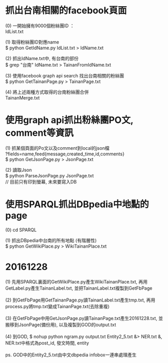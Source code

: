 # 抓出台南相關的facebook頁面
(0) 一開始擁有9000個粉絲團ID ： 
<br>IdList.txt

(1) 取得粉絲團ID對應name
<br>$ python GetIdName.py IdList.txt > IdName.txt

(2) 抓出IdName.txt中, 有台南的部份
<br>$ grep "台南" IdName.txt > TainanFromIdName.txt

(3) 使用facebook graph api search 找出台南相關的粉絲團
<br> $ python GetTainanPage.py > TainanPage.txt

(4) 將上述兩種方式取得的台南粉絲團合併
<br> TainanMerge.txt

# 使用graph api抓出粉絲團PO文, comment等資訊
(1) 抓某個頁面的Po文以及comment到local的json檔
<br> ?fields=name,feed{message,created_time,id,comments}
<br> $ python GetJsonPage.py > JsonPage.txt

(2) 讀取Json
<br> $ python ParseJsonPage.py JsonPage.txt
<br> // 目前只有印到螢幕, 未來要寫入DB

# 使用SPARQL抓出DBpedia中地點的page
(0) cd SPARQL

(1) 抓出DBpedia中台南的所有地點 (有階層性)
<br> $ python GetWikiPlace.py > WikiTainanPlace.txt

# 20161228
(1) 先用SPARQL裏面的GetWikiPlace.py產生WikiTainanPlace.txt, 再用GetLabel.py產生TainanLabel.txt, 並把TainanLabel.txt複製到GetFbPage<br><br>
(2) 到GetFbPage用GetTainanPage.py讀TainanLabel.txt產生tmp.txt, 再用process.py將tmp.txt變成TainanPage.txt(去除重複)<br><br>
(3) 在GetFbPage中用GetJsonPage.py讀TainanPage.txt產生20161228.txt, 並搬移到JsonPage(備份用), 以及複製到GOD的output.txt<br><br>
(4) 到GOD, $ nohup python ngram.py output.txt Entity2_5.txt &> NER.txt &, NER.txt中格式為post_id, 發文時間, entity<br><br>
ps. GOD中的Entity2_5.txt由中文dbpedia infobox一連串處理產生<br><br>
